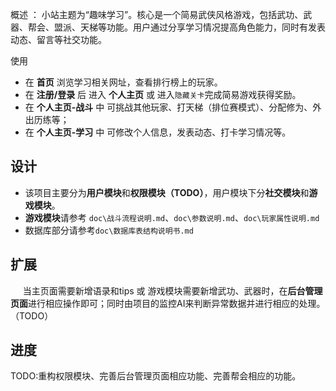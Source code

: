   概述 ： 小站主题为“趣味学习”。核心是一个简易武侠风格游戏，包括武功、武器、帮会、盟派、天梯等功能。用户通过分享学习情况提高角色能力，同时有发表动态、留言等社交功能。
 
 
 使用
 * 在 **首页** 浏览学习相关网址，查看排行榜上的玩家。
 * 在 **注册/登录** 后 进入 **个人主页** 或 进入`隐藏关卡`完成简易游戏获得奖励。 
 * 在 **个人主页-战斗** 中 可挑战其他玩家、打天梯（排位赛模式）、分配修为、外出历练等；
 * 在 **个人主页-学习** 中 可修改个人信息，发表动态、打卡学习情况等。
 

 ## 设计
 * 该项目主要分为**用户模块**和**权限模块（TODO）**，用户模块下分**社交模块**和**游戏模块**。
 * **游戏模块**请参考 `doc\战斗流程说明.md`、`doc\参数说明.md`、`doc\玩家属性说明.md`
 * 数据库部分请参考`doc\数据库表结构说明书.md`


 ## 扩展
 &#160;&#160;&#160;&#160; 当主页面需要新增语录和tips 或 游戏模块需要新增武功、武器时，在**后台管理页面**进行相应操作即可；同时由项目的监控AI来判断异常数据并进行相应的处理。（TODO）


 ## 进度
 TODO:重构权限模块、完善后台管理页面相应功能、完善帮会相应的功能。
